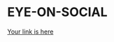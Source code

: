 # EYE-ON-SOCIAL

[Your link is here](https://mockittapp.wondershare.com/app/3bff65f43eb1ad3bb298c02bdea0b708aa95e3f7?simulator_type=device&sticky)
